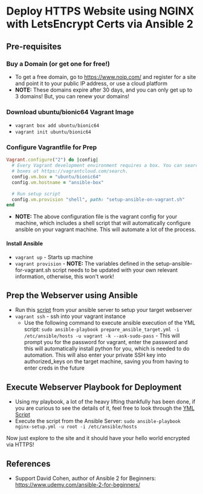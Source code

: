 # Deploy HTTPS Website using NGINX with LetsEncrypt Certs via Ansible 2

## Pre-requisites

### Buy a Domain (or get one for free!)
- To get a free domain, go to https://www.noip.com/ and register for a site and point it to your public IP address, or use a cloud platform
- **NOTE:** These domains expire after 30 days, and you can only get up to 3 domains! But, you can renew your domains!

### Download ubuntu/bionic64 Vagrant Image
- `vagrant box add ubuntu/bionic64`
- `vagrant init ubuntu/bionic64`

### Configure Vagrantfile for Prep
```ruby
Vagrant.configure("2") do |config|
  # Every Vagrant development environment requires a box. You can search for
  # boxes at https://vagrantcloud.com/search.
  config.vm.box = "ubuntu/bionic64"
  config.vm.hostname = "ansible-box"
  
  # Run setup script
  config.vm.provision "shell", path: "setup-ansible-on-vagrant.sh"
end
```
- **NOTE:** The above configuration file is the vagrant config for your machine, which includes a shell script that will automatically configure ansible on your vagrant machine. This will automate a lot of the process. 

#### Install Ansible
- `vagrant up` - Starts up machine
- `vagrant provision` - **NOTE:** The variables defined in the setup-ansible-for-vagrant.sh script needs to be updated with your own relevant information, otherwise, this won't work!

## Prep the Webserver using Ansible

- Run this [script](https://github.com/TAMUSA-ACM/ansible-flask-gunicorn-nginx/blob/master/prepare_ansible_target.yml) from your ansible server to setup your target webserver
- `vagrant ssh` - ssh into your vagrant instance
  - Use the following command to execute ansible execution of the YML script: `sudo ansible-playbook prepare_ansible_target.yml -i /etc/ansible/hosts -u vagrant -k --ask-sudo-pass` - This will prompt you for the password for vagrant, enter the password and this will automatically install python for you, which is needed to do automation. This will also enter your private SSH key into authorized_keys on the target machine, saving you from having to enter creds in the future
  
## Execute Webserver Playbook for Deployment
- Using my playbook, a lot of the heavy lifting thankfully has been done, if you are curious to see the details of it, feel free to look through the [YML Script](https://github.com/dveleztx/ansible-https-nginx-letsencrypt/blob/master/nginx-https/nginx-setup.yml)
- Execute the script from the Ansible Server: `sudo ansible-playbook nginx-setup.yml -u root -i /etc/ansible/hosts`

Now just explore to the site and it should have your hello world encrypted via HTTPS!

## References

- Support David Cohen, author of Ansible 2 for Beginners: https://www.udemy.com/ansible-2-for-beginners/
